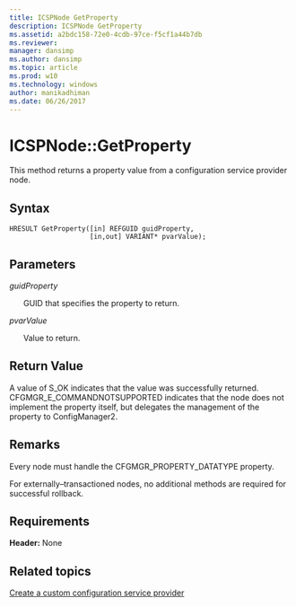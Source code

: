 ```yaml
---
title: ICSPNode GetProperty
description: ICSPNode GetProperty
ms.assetid: a2bdc158-72e0-4cdb-97ce-f5cf1a44b7db
ms.reviewer: 
manager: dansimp
ms.author: dansimp
ms.topic: article
ms.prod: w10
ms.technology: windows
author: manikadhiman
ms.date: 06/26/2017
---
```


# ICSPNode::GetProperty

This method returns a property value from a configuration service provider node.

## Syntax

``` syntax
HRESULT GetProperty([in] REFGUID guidProperty, 
                    [in,out] VARIANT* pvarValue);
```

## Parameters

<a href="" id="guidproperty"></a>*guidProperty*  
<p style="margin-left: 25px">GUID that specifies the property to return.</p>

<a href="" id="pvarvalue"></a>*pvarValue*  
<p style="margin-left: 25px">Value to return.</p>

## Return Value

A value of S\_OK indicates that the value was successfully returned. CFGMGR\_E\_COMMANDNOTSUPPORTED indicates that the node does not implement the property itself, but delegates the management of the property to ConfigManager2.

## Remarks

Every node must handle the CFGMGR\_PROPERTY\_DATATYPE property.

For externally–transactioned nodes, no additional methods are required for successful rollback.

## Requirements

**Header:** None

## Related topics

[Create a custom configuration service provider](create-a-custom-configuration-service-provider.md)

 






